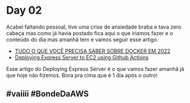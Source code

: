 # Day 02

Acabei faltando pessoal, tive uma crise de ansiedade braba e tava zero cabeça mas como já havia postado fica aqui o que iriamos fazer e o conteúdo do dia mas amanhã tem e vamos seguir esse artigo.

- [TUDO O QUE VOCÊ PRECISA SABER SOBRE DOCKER EM 2022](https://youtu.be/MeFyp4VnNx0)
- [Deploying Express Server to EC2 using Github Actions](https://medium.com/codepanthers/deploying-express-server-to-ec2-using-github-actions-46596304fc3f)

Esse artigo do Deploying Express Server é o que vamos fazer amanhã já que hoje não fizemos.
Bora pra cima que é 1 dia após o outro!

## #vaiiii #BondeDaAWS

